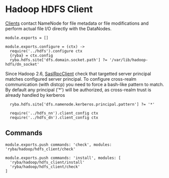 
# Hadoop HDFS Client

[Clients](http://hadoop.apache.org/docs/current/hadoop-project-dist/hadoop-hdfs/HdfsUserGuide.html) contact NameNode for file metadata or file modifications and perform actual file I/O directly with the DataNodes.

    module.exports = []

    module.exports.configure = (ctx) ->
      require('../hdfs').configure ctx
      {ryba} = ctx.config
      ryba.hdfs.site['dfs.domain.socket.path'] ?= '/var/lib/hadoop-hdfs/dn_socket'

Since Hadoop 2.6, [SaslRpcClient](https://issues.apache.org/jira/browse/HDFS-7546) check
that targetted server principal matches configured server principal.
To configure cross-realm communication (with distcp) you need to force a bash-like pattern
to match. By default any principal ('*') will be authorized, as cross-realm trust
is already handled by kerberos

      ryba.hdfs.site['dfs.namenode.kerberos.principal.pattern'] ?= '*'

      require('../hdfs_nn').client_config ctx
      require('../hdfs_dn').client_config ctx


## Commands

    module.exports.push commands: 'check', modules: 'ryba/hadoop/hdfs_client/check'

    module.exports.push commands: 'install', modules: [
      'ryba/hadoop/hdfs_client/install'
      'ryba/hadoop/hdfs_client/check'
    ]
